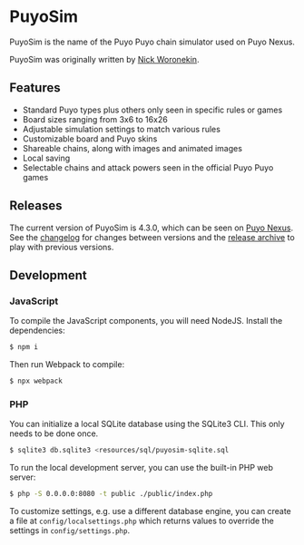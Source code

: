 # PuyoSim
PuyoSim is the name of the Puyo Puyo chain simulator used on Puyo Nexus.

PuyoSim was originally written by [Nick Woronekin](https://github.com/nickworonekin).

## Features
* Standard Puyo types plus others only seen in specific rules or games
* Board sizes ranging from 3x6 to 16x26
* Adjustable simulation settings to match various rules
* Customizable board and Puyo skins
* Shareable chains, along with images and animated images
* Local saving
* Selectable chains and attack powers seen in the official Puyo Puyo games

## Releases
The current version of PuyoSim is 4.3.0, which can be seen on [Puyo Nexus](https://puyonexus.com/chainsim/). See the [changelog](CHANGELOG.md) for changes between versions and the [release archive](https://puyonexus.github.io/puyosim/releases/) to play with previous versions.

## Development

### JavaScript

To compile the JavaScript components, you will need NodeJS. Install the dependencies:

```sh
$ npm i
```

Then run Webpack to compile:

```sh
$ npx webpack
```

### PHP

You can initialize a local SQLite database using the SQLite3 CLI. This only needs to be done once.

```sh
$ sqlite3 db.sqlite3 <resources/sql/puyosim-sqlite.sql
```

To run the local development server, you can use the built-in PHP web server:

```sh
$ php -S 0.0.0.0:8080 -t public ./public/index.php
```

To customize settings, e.g. use a different database engine, you can create a file at `config/localsettings.php` which returns values to override the settings in `config/settings.php`.
